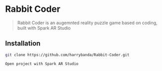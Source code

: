 # Rabbit Coder
> Rabbit Coder is an augemnted reality puzzle game based on coding, built with Spark AR Studio

## Installation

```sh
git clone https://github.com/harrybanda/Rabbit-Coder.git
```

```sh
Open project with Spark AR Studio
```
